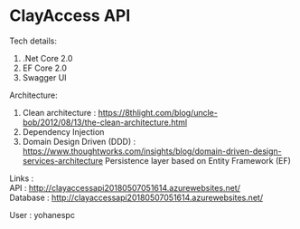 # ClayAccess API

Tech details:
1. .Net Core 2.0
2. EF Core 2.0
3. Swagger UI


Architecture:
1. Clean architecture : https://8thlight.com/blog/uncle-bob/2012/08/13/the-clean-architecture.html
2. Dependency Injection
3. Domain Design Driven (DDD) : https://www.thoughtworks.com/insights/blog/domain-driven-design-services-architecture
   Persistence layer based on Entity Framework (EF)


Links :
<br/> API : http://clayaccessapi20180507051614.azurewebsites.net/
<br/> Database : http://clayaccessapi20180507051614.azurewebsites.net/

User : yohanespc
